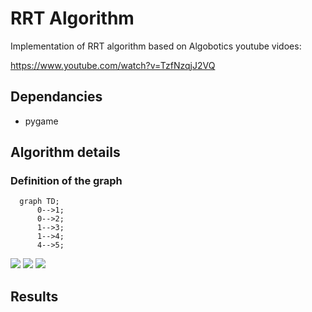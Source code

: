 # RRT Algorithm

Implementation of RRT algorithm based on Algobotics youtube vidoes:

https://www.youtube.com/watch?v=TzfNzqjJ2VQ

## Dependancies
- pygame

## Algorithm details

### Definition of the graph
```mermaid
  graph TD;
      0-->1;
      0-->2;
      1-->3;
      1-->4;
      4-->5;
```

<img src="https://render.githubusercontent.com/render/math?math=x = [x_0, x_1, x_2, x_3, x_4, x_5],">

<img src="https://render.githubusercontent.com/render/math?math=y = [y_0, y_1, y_2, y_3, y_4, y_5]">

<img src="https://render.githubusercontent.com/render/math?math=parent = [0, 0, 0, 1, 1, 4]">


## Results


